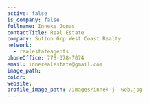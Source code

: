 ```yaml
---
active: false
is_company: false
fullname: Inneke Jonas
contactTitle: Real Estate
company: Sutton Grp West Coast Realty
network:
  - realestateagents
phoneOffice: 778-378-7074
email: innerealestate@gmail.com
image_path:
color:
website:
profile_image_path: /images/innek-j--web.jpg
---
```



